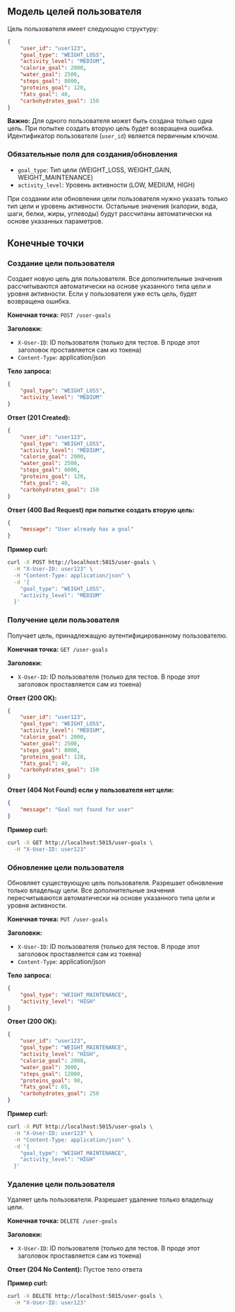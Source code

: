 ## Модель целей пользователя

Цель пользователя имеет следующую структуру:

```json
{
    "user_id": "user123",
    "goal_type": "WEIGHT_LOSS",
    "activity_level": "MEDIUM",
    "calorie_goal": 2000,
    "water_goal": 2500,
    "steps_goal": 8000,
    "proteins_goal": 120,
    "fats_goal": 40,
    "carbohydrates_goal": 150
}
```

**Важно:** Для одного пользователя может быть создана только одна цель. При попытке создать вторую цель будет возвращена ошибка. Идентификатор пользователя (`user_id`) является первичным ключом.

### Обязательные поля для создания/обновления
- `goal_type`: Тип цели (WEIGHT_LOSS, WEIGHT_GAIN, WEIGHT_MAINTENANCE)
- `activity_level`: Уровень активности (LOW, MEDIUM, HIGH)

При создании или обновлении цели пользователя нужно указать только тип цели и уровень активности. Остальные значения (калории, вода, шаги, белки, жиры, углеводы) будут рассчитаны автоматически на основе указанных параметров.

## Конечные точки

### Создание цели пользователя
Создает новую цель для пользователя. Все дополнительные значения рассчитываются автоматически на основе указанного типа цели и уровня активности. Если у пользователя уже есть цель, будет возвращена ошибка.

**Конечная точка:** `POST /user-goals`

**Заголовки:**
- `X-User-ID`: ID пользователя (только для тестов. В проде этот заголовок проставляется сам из токена)
- `Content-Type`: application/json

**Тело запроса:**
```json
{
    "goal_type": "WEIGHT_LOSS",
    "activity_level": "MEDIUM"
}
```

**Ответ (201 Created):**
```json
{
    "user_id": "user123",
    "goal_type": "WEIGHT_LOSS",
    "activity_level": "MEDIUM",
    "calorie_goal": 2000,
    "water_goal": 2500,
    "steps_goal": 8000,
    "proteins_goal": 120,
    "fats_goal": 40,
    "carbohydrates_goal": 150
}
```

**Ответ (400 Bad Request) при попытке создать вторую цель:**
```json
{
    "message": "User already has a goal"
}
```

**Пример curl:**
```bash
curl -X POST http://localhost:5015/user-goals \
  -H "X-User-ID: user123" \
  -H "Content-Type: application/json" \
  -d '{
    "goal_type": "WEIGHT_LOSS",
    "activity_level": "MEDIUM"
  }'
```

### Получение цели пользователя
Получает цель, принадлежащую аутентифицированному пользователю.

**Конечная точка:** `GET /user-goals`

**Заголовки:**
- `X-User-ID`: ID пользователя (только для тестов. В проде этот заголовок проставляется сам из токена)

**Ответ (200 OK):**
```json
{
    "user_id": "user123",
    "goal_type": "WEIGHT_LOSS",
    "activity_level": "MEDIUM",
    "calorie_goal": 2000,
    "water_goal": 2500,
    "steps_goal": 8000,
    "proteins_goal": 120,
    "fats_goal": 40,
    "carbohydrates_goal": 150
}
```

**Ответ (404 Not Found) если у пользователя нет цели:**
```json
{
    "message": "Goal not found for user"
}
```

**Пример curl:**
```bash
curl -X GET http://localhost:5015/user-goals \
  -H "X-User-ID: user123"
```

### Обновление цели пользователя
Обновляет существующую цель пользователя. Разрешает обновление только владельцу цели. Все дополнительные значения пересчитываются автоматически на основе указанного типа цели и уровня активности.

**Конечная точка:** `PUT /user-goals`

**Заголовки:**
- `X-User-ID`: ID пользователя (только для тестов. В проде этот заголовок проставляется сам из токена)
- `Content-Type`: application/json

**Тело запроса:**
```json
{
    "goal_type": "WEIGHT_MAINTENANCE",
    "activity_level": "HIGH"
}
```

**Ответ (200 OK):**
```json
{
    "user_id": "user123",
    "goal_type": "WEIGHT_MAINTENANCE",
    "activity_level": "HIGH",
    "calorie_goal": 2800,
    "water_goal": 3000,
    "steps_goal": 12000,
    "proteins_goal": 90,
    "fats_goal": 65,
    "carbohydrates_goal": 250
}
```

**Пример curl:**
```bash
curl -X PUT http://localhost:5015/user-goals \
  -H "X-User-ID: user123" \
  -H "Content-Type: application/json" \
  -d '{
    "goal_type": "WEIGHT_MAINTENANCE",
    "activity_level": "HIGH"
  }'
```

### Удаление цели пользователя
Удаляет цель пользователя. Разрешает удаление только владельцу цели.

**Конечная точка:** `DELETE /user-goals`

**Заголовки:**
- `X-User-ID`: ID пользователя (только для тестов. В проде этот заголовок проставляется сам из токена)

**Ответ (204 No Content):**
Пустое тело ответа

**Пример curl:**
```bash
curl -X DELETE http://localhost:5015/user-goals \
  -H "X-User-ID: user123"
```
